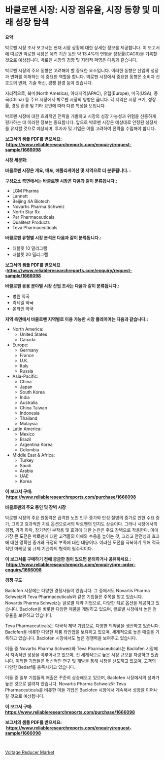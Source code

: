 <p><h1>바클로펜 시장: 시장 점유율, 시장 동향 및 미래 성장 탐색</h1></p><p><strong>요약</strong></p>
<p><p>박로펜 시장 조사 보고서는 현재 시장 상황에 대한 상세한 정보를 제공합니다. 이 보고서에 따르면 박로펜 시장은 예측 기간 동안 약 13.4%의 연평균 성장률(CAGR)을 기록할 것으로 예상됩니다. 박로펜 시장의 경향 및 지리적 퍼영은 다음과 같습니다.</p><p>박로펜 시장의 주요 동향은 고려해야 할 중요한 요소입니다. 이러한 동향은 산업의 성장과 변화를 이해하는 데 중요한 역할을 합니다. 박로펜 시장에서 중요한 동향은 소비자 선호도의 변화, 기술 혁신, 경쟁 환경 등이 있습니다.</p><p>지리적으로, 북미(North America), 아태지역(APAC), 유럽(Europe), 미국(USA), 중국(China) 등 주요 시장에서 박로펜 시장의 영향은 큽니다. 각 지역은 시장 크기, 성장률, 경쟁 환경 및 기타 요인에 따라 다른 특성을 보입니다.</p><p>박로펜 시장에 대한 효과적인 전략을 개발하고 시장의 성장 가능성과 위험을 신중하게 평가하는 데 이러한 정보는 중요합니다. 앞으로 박로펜 시장은 예상대로 안정된 성장세를 유지할 것으로 예상되며, 투자자 및 기업은 이를 고려하여 전략을 수립해야 합니다.</p></p>
<p><strong>보고서의 샘플 PDF를 받으세요: &nbsp;<a href="https://www.reliableresearchreports.com/enquiry/request-sample/1666098">https://www.reliableresearchreports.com/enquiry/request-sample/1666098</a></strong></p>
<p><strong>시장 세분화:</strong></p>
<p><strong> 바클로펜 시장은 개요, 배포, 애플리케이션 및 지역으로 더 분류됩니다. :</strong></p>
<p><strong>구성요소 측면에서는 바클로펜 시장은 다음과 같이 분류됩니다.:</strong></p>
<p><ul><li>LGM Pharma</li><li>Lannett</li><li>Beijing 4A Biotech</li><li>Novartis Pharma Schweiz</li><li>North Star Rx</li><li>Par Pharmaceuticals</li><li>Qualitest Products</li><li>Teva Pharmaceuticals</li></ul></p>
<p><strong> 바클로펜 유형별 시장 분석은 다음과 같이 분류됩니다.:</strong></p>
<p><ul><li>태블릿 10 밀리그램</li><li>태블릿 20 밀리그램</li></ul></p>
<p><strong>보고서의 샘플 PDF를 받으세요 :<a href="https://www.reliableresearchreports.com/enquiry/request-sample/1666098">https://www.reliableresearchreports.com/enquiry/request-sample/1666098</a></strong></p>
<p><strong> 바클로펜 응용 분야별 시장 산업 조사는 다음과 같이 분류됩니다.:</strong></p>
<p><ul><li>병원 약국</li><li>리테일 약국</li><li>온라인 약국</li></ul></p>
<p><strong>지역 측면에서 바클로펜 지역별로 이용 가능한 시장 플레이어는 다음과 같습니다.:</strong></p>
<p><ul>
    <li>
        North America:
        <ul>
            <li>United States</li>
            <li>Canada</li>
        </ul>
    </li>
    <li>
        Europe:
        <ul>
            <li>Germany</li>
            <li>France</li>
            <li>U.K.</li>
            <li>Italy</li>
            <li>Russia</li>
        </ul>
    </li>
    <li>
        Asia-Pacific:
        <ul>
            <li>China</li>
            <li>Japan</li>
            <li>South Korea</li>
            <li>India</li>
            <li>Australia</li>
            <li>China Taiwan</li>
            <li>Indonesia</li>
            <li>Thailand</li>
            <li>Malaysia</li>
        </ul>
    </li>
    <li>
        Latin America:
        <ul>
            <li>Mexico</li>
            <li>Brazil</li>
            <li>Argentina Korea</li>
            <li>Colombia</li>
        </ul>
    </li>
    <li>
        Middle East & Africa:
        <ul>
            <li>Turkey</li>
            <li>Saudi</li>
            <li>Arabia</li>
            <li>UAE</li>
            <li>Korea</li>
        </ul>
    </li>
    </ul></p>
<p><strong>이 보고서 구매: &nbsp;<a href="https://www.reliableresearchreports.com/purchase/1666098">https://www.reliableresearchreports.com/purchase/1666098</a></strong></p>
<p><strong>바클로펜의 주요 동인 및 장벽 시장</strong></p>
<p><p>박로펜 시장의 주요 원동력은 급격한 노인 인구 증가와 만성 질병의 증가로 인한 수요 증가, 그리고 효과적인 치료 옵션으로서의 박로펜의 인지도 상승이다. 그러나 시장에서의 경쟁, 가격 하락, 장기적인 부작용 및 효과에 대한 논란은 주요 장벽으로 작용한다. 이에 가장 큰 도전은 박로펜에 대한 고객들의 이해와 수용을 높이는 것, 그리고 안전성과 효과에 대한 명확한 증거와 규정의 부족에 대한 대응이다. 이러한 도전을 극복하기 위해 적극적인 마케팅 및 규제 기관과의 협력이 필수적이다.</p></p>
<p><strong>이 보고서를 구매하기 전에 궁금한 점이 있으면 문의하거나 공유하세요.: &nbsp;<a href="https://www.reliableresearchreports.com/enquiry/pre-order-enquiry/1666098">https://www.reliableresearchreports.com/enquiry/pre-order-enquiry/1666098</a></strong></p>
<p><strong>경쟁 구도</strong></p>
<p><p>Baclofen 시장에는 다양한 경쟁사들이 있습니다. 그 중에서도 Novartis Pharma Schweiz와 Teva Pharmaceuticals와 같은 기업들은 주목을 받고 있습니다. Novartis Pharma Schweiz는 글로벌 제약 기업으로, 다양한 치료 옵션을 제공하고 있습니다. Baclofen을 비롯한 다양한 제품을 개발하고 있으며, 글로벌 시장에서 높은 점유율을 보유하고 있습니다.</p><p>Teva Pharmaceuticals는 다국적 제약 기업으로, 다양한 의약품을 생산하고 있습니다. Baclofen을 비롯한 다양한 제품 라인업을 보유하고 있으며, 세계적으로 높은 매출을 기록하고 있습니다. Baclofen 시장에서도 높은 경쟁력을 보여주고 있습니다.</p><p>이들 중 Novartis Pharma Schweiz와 Teva Pharmaceuticals는 Baclofen 시장에서 지속적인 성장을 이루어내고 있으며, 전 세계적으로 높은 시장 규모를 자랑하고 있습니다. 이러한 기업들은 혁신적인 연구 및 개발을 통해 시장을 선도하고 있으며, 고객의 다양한 Bedarf를 충족시키고 있습니다.</p><p>이들 중 일부 기업들의 매출은 꾸준히 상승해오고 있으며, Baclofen 시장에서의 성과가 높은 것으로 알려져 있습니다. Novartis Pharma Schweiz와 Teva Pharmaceuticals를 비롯한 이들 기업은 Baclofen 시장에서 계속해서 성장을 이어나갈 것으로 예상됩니다.</p></p>
<p><strong>이 보고서 구매: &nbsp; <a href="https://www.reliableresearchreports.com/purchase/1666098">https://www.reliableresearchreports.com/purchase/1666098</a></strong></p>
<p><strong>보고서의 샘플 PDF를 받으세요: &nbsp;<a href="https://www.reliableresearchreports.com/enquiry/request-sample/1666098">https://www.reliableresearchreports.com/enquiry/request-sample/1666098</a></strong><strong></strong></p>
<p>&nbsp;</p>
<p><p><a href="https://github.com/PeterParrish5/Market-Research-Report-List-4/blob/main/voltage-reducer-market.md">Voltage Reducer Market</a></p></p>
